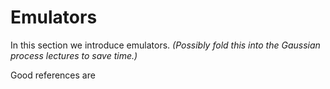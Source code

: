 # Emulators

In this section we introduce emulators. *(Possibly fold this into the Gaussian process lectures to save time.)*

Good references are 